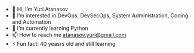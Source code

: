 - 👋 Hi, I’m Yuri Atanasov
- 👀 I’m interested in DevOps, DevSecOps, System Administration, Coding and Automation
- 🌱 I’m currently learning Python
- 📫 How to reach me atanasov.yuri@gmail.com
- ⚡ Fun fact: 40 yeasrs old and still learning

<!---
atanasov-yuri/atanasov-yuri is a ✨ special ✨ repository because its `README.md` (this file) appears on your GitHub profile.
You can click the Preview link to take a look at your changes.
--->

